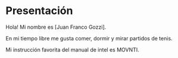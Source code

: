 # Presentación
Hola! Mi nombre es [Juan Franco Gozzi].

En mi tiempo libre me gusta comer, dormir y mirar partidos de tenis.

Mi instrucción favorita del manual de intel es MOVNTI.